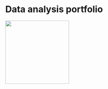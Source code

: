 # Data analysis portfolio

<img src="https://user-images.githubusercontent.com/97033400/153874473-0c539b6c-d5b9-4c0a-9689-31339e02cda2.jpg" width="200" height="200" />
